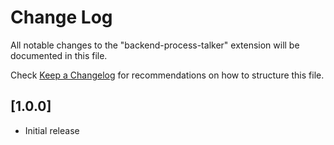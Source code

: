 # Change Log

All notable changes to the "backend-process-talker" extension will be documented in this file.

Check [Keep a Changelog](http://keepachangelog.com/) for recommendations on how to structure this file.

## [1.0.0]

- Initial release